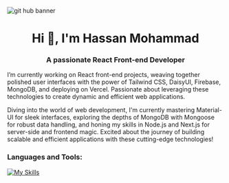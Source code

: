 ![git hub banner](https://github.com/devalienbrain/devalienbrain/assets/136051509/093ab322-c5e8-4ae2-b614-8ba294d11d57)
<h1 align="center">Hi 👋, I'm Hassan Mohammad</h1>
<h3 align="center">A passionate React Front-end Developer</h3>

<p align="left">

  I’m currently working on React front-end projects, weaving together polished user interfaces with the power of Tailwind CSS, DaisyUI, Firebase, MongoDB, and deploying on Vercel. Passionate about leveraging these technologies to create dynamic and efficient web applications. 

  Diving into the world of web development, I'm currently mastering Material-UI for sleek interfaces, exploring the depths of MongoDB with Mongoose for robust data handling, and honing my skills in Node.js and Next.js for server-side and frontend magic. Excited about the journey of building scalable and efficient applications with these cutting-edge technologies!
</p>
  
<h3 align="left">Languages and Tools:</h3>

<p align="left"> 


[![My Skills](https://skillicons.dev/icons?i=html,css,tailwind,js,react,firebase,express,nodejs,mongodb,nextjs,c,cpp,java,figma,git,github,vscode,vercel&theme=light)](https://skillicons.dev)
  
</p>

